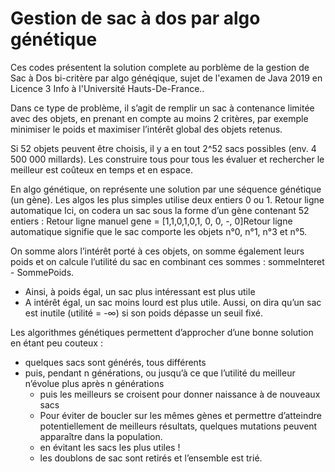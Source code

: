 # Gestion de sac à dos par algo génétique

Ces codes présentent la solution complete au porblème de la gestion de Sac à Dos bi-critère par algo généqique, 
sujet de l'examen de Java 2019 en Licence 3 Info à l'Université Hauts-De-France..

Dans ce type de problème, il s’agit de remplir un sac à contenance limitée avec des objets, en prenant en compte au moins 2 critères, par exemple minimiser le poids et maximiser l’intérêt global des objets retenus.

Si 52 objets peuvent être choisis, il y a en tout 2^52 sacs possibles (env. 4 500 000 millards). Les construire tous pour tous les évaluer et rechercher le meilleur est coûteux en temps et en espace.

En algo génétique, on représente une solution par une séquence génétique (un gène). Les algos les plus simples utilise deux entiers 0 ou 1. Retour ligne automatique
Ici, on codera un sac sous la forme d’un gène contenant 52 entiers : Retour ligne manuel
gene = [1,1,0,1,0,1, 0, 0, -, 0]Retour ligne automatique
signifie que le sac comporte les objets n°0, n°1, n°3 et n°5.

On somme alors l’intérêt porté à ces objets, on somme également leurs poids et on calcule l’utilité du sac en combinant ces sommes : sommeInteret - SommePoids.
  * Ainsi, à poids égal, un sac plus intéressant est plus utile 
  * A intérêt égal, un sac moins lourd est plus utile.
Aussi, on dira qu’un sac est inutile (utilité = -∞) si son poids dépasse un seuil fixé.

Les algorithmes génétiques permettent d’approcher d’une bonne solution en étant peu couteux :
* quelques sacs sont générés, tous différents
* puis, pendant n générations, ou jusqu’à ce que l’utilité du meilleur n’évolue plus après n générations
  * puis les meilleurs se croisent pour donner naissance à de nouveaux sacs
  * Pour éviter de boucler sur les mêmes gènes et permettre d’atteindre potentiellement de meilleurs résultats, quelques mutations peuvent apparaître dans la population.
  * en évitant les sacs les plus utiles !
  * les doublons de sac sont retirés et l’ensemble est trié.
